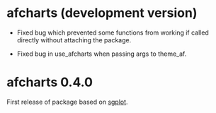 # afcharts (development version)

* Fixed bug which prevented some functions from working if called directly without attaching the package.

* Fixed bug in use_afcharts when passing args to theme_af.

# afcharts 0.4.0

First release of package based on [sgplot](https://scotgovanalysis.github.io/sgplot/).
